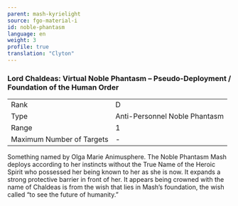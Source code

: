 ```yaml
---
parent: mash-kyrielight
source: fgo-material-i
id: noble-phantasm
language: en
weight: 3
profile: true
translation: "Clyton"
---
```


### Lord Chaldeas: Virtual Noble Phantasm – Pseudo-Deployment / Foundation of the Human Order

<table>
  <tr><td>Rank</td><td>D</td></tr>
  <tr><td>Type</td><td>Anti-Personnel Noble Phantasm</td></tr>
  <tr><td>Range</td><td>1</td></tr>
  <tr><td>Maximum Number of Targets</td><td>-</td></tr>
</table>

Something named by Olga Marie Animusphere. The Noble Phantasm Mash deploys according to her instincts without the True Name of the Heroic Spirit who possessed her being known to her as she is now. It expands a strong protective barrier in front of her. It appears being crowned with the name of Chaldeas is from the wish that lies in Mash’s foundation, the wish called “to see the future of humanity.”
